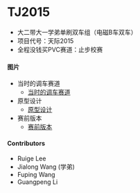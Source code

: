 # TJ2015

* 大二带大一学弟单刷双车组（电磁B车双车）
* 项目代号：天际2015
* 全程没钱买PVC赛道：止步校赛

#### 图片

* 当时的调车赛道
    - [当时的调车赛道](https://github.com/whutddk/TJ2015/blob/master/pic/微信图片_201901312200229.jpg)
* 原型设计
    - [原型设计](https://github.com/whutddk/TJ2015/blob/master/pic/微信图片_2019013121595710.jpg)
* 赛前版本
    - [赛前版本](https://github.com/whutddk/TJ2015/blob/master/pic/微信图片_2019013121595728.jpg)


#### Contributors
* Ruige Lee
* Jialong Wang (学弟)
* Fuping Wang 
* Guangpeng Li
